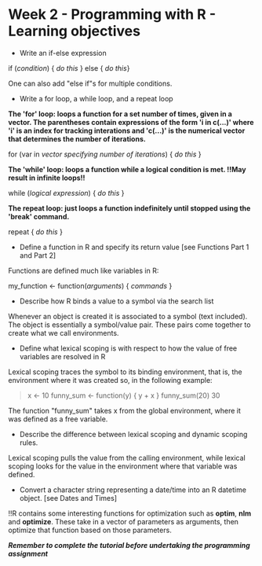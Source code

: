 # Week 2 - Programming with R - Learning objectives

* Write an if-else expression

if (*condition*) {
*do this*
} else {
*do this*}

One can also add "else if"s for multiple conditions. 

* Write a for loop, a while loop, and a repeat loop

**The 'for' loop: loops a function for a set number of times, given in a vector. The parentheses contain expressions of the form 'i in c(...)' where 'i' is an index for tracking interations and 'c(...)' is the numerical vector that determines the number of iterations.**

for (var in *vector specifying number of iterations*) {
*do this*
}

**The 'while' loop: loops a function while a logical condition is met. !!May result in infinite loops!!**

while (*logical expression*) {
*do this*
}

**The repeat loop: just loops a function indefinitely until stopped using the 'break' command.**

repeat {
*do this*
}

* Define a function in R and specify its return value [see Functions Part 1 and Part 2]

Functions are defined much like variables in R:

my_function <- function(*arguments*) {
*commands*
}

* Describe how R binds a value to a symbol via the search list

Whenever an object is created it is associated to a symbol (text included). The object is essentially a symbol/value pair. These pairs come together to create what we call environments. 

* Define what lexical scoping is with respect to how the value of free variables are resolved in R

Lexical scoping traces the symbol to its binding environment, that is, the environment where it was created so, in the following example:

> x <- 10
> funny_sum <- function(y) {
    y + x
}
> funny_sum(20)
> 30

The function "funny_sum" takes x from the global environment, where it was defined as a free variable. 

* Describe the difference between lexical scoping and dynamic scoping rules.

Lexical scoping pulls the value from the calling environment, while lexical scoping looks for the value in the environment where that variable was defined. 

* Convert a character string representing a date/time into an R datetime object. [see Dates and Times]

!!R contains some interesting functions for optimization such as **optim**, **nlm** and **optimize**. These take in a vector of parameters as arguments, then optimize that function based on those parameters.

***Remember to complete the tutorial before undertaking the programming assignment***
